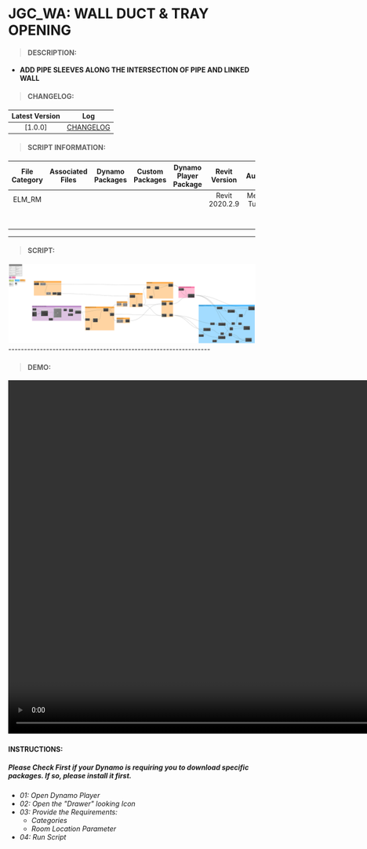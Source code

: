 # JGC_WA: WALL DUCT & TRAY OPENING

> #### DESCRIPTION: 
- **ADD PIPE SLEEVES ALONG THE INTERSECTION OF PIPE AND LINKED WALL**

> #### CHANGELOG:

| Latest Version | Log |
| :-------: | :----: | 
|[1.0.0] | [CHANGELOG](/_scripts/_project/268_JGC/WALLS/changelog/JGC_WA_WallDuct&TrayOpening.md) |

> #### SCRIPT INFORMATION: 

| File Category | Associated Files | Dynamo Packages | Custom Packages | Dynamo Player Package | Revit Version | Author | Modified By | File Name & Location | 
| :-------: | :----: | :---: | :---: | :---: | :---: | :---: | :---: | :--: |
| ELM_RM |  |  |  |  | Revit 2020.2.9 | Melvin Tuliao | | JGC_WA_WallDuct&TrayOpening |
|           |  |  |                 |                    | | | | (https://bimcapcom.sharepoint.com/sites/BCP-Main/Shared%20Documents/Forms/AllItems.aspx?id=%2Fsites%2FBCP%2DMain%2FShared%20Documents%2F06%5FR%26D%2F01%5FDynamo%2F01%5FScripts%2F02%5FPROJECT%2F281%5FJGC%2FWALLS&p=true&ga=1) |

----------------------------------------------------------------
> #### SCRIPT: 
<img src="./_scripts/_project/268_JGC/WALLS/images/20240320_JGC_WallDuct&TrayOpening_2024-08-27_01-17-41.png">
----------------------------------------------------------------

> #### DEMO: 

<video width="1280" height="720" controls>
 <source src="./_scripts/_project/268_JGC/WALLS/demo/" type="video/mp4">
</video>

#### INSTRUCTIONS: 
##### Please Check First if your Dynamo is requiring you to download specific packages. If so, please install it first.

- *01: Open Dynamo Player*
- *02: Open the "Drawer" looking Icon*
- *03: Provide the Requirements:*
    - *Categories*
    - *Room Location Parameter*
- *04: Run Script*